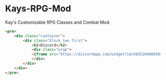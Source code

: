# Kays-RPG-Mod
Kay's Customizable RPG Classes and Combat Mod

```html
<pre>
    <div class="container">
        <div class="block two first">
            <h2>Discord</h2>
            <div class="wrap">
            <iframe src="https://discordapp.com/widget?id=583520486030442497&theme=dark" width="350" height="500" allowtransparency="true" frameborder="0"></iframe>
            </div>
        </div>
    </div>
</pre>
```
